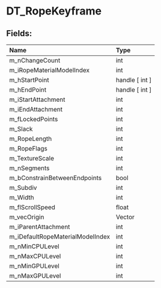 # DT_RopeKeyframe

## Fields:

| Name | Type |
| :--- | :--- |
| m_nChangeCount | int |
| m_iRopeMaterialModelIndex | int |
| m_hStartPoint | handle [ int ] |
| m_hEndPoint | handle [ int ] |
| m_iStartAttachment | int |
| m_iEndAttachment | int |
| m_fLockedPoints | int |
| m_Slack | int |
| m_RopeLength | int |
| m_RopeFlags | int |
| m_TextureScale | int |
| m_nSegments | int |
| m_bConstrainBetweenEndpoints | bool |
| m_Subdiv | int |
| m_Width | int |
| m_flScrollSpeed | float |
| m_vecOrigin | Vector |
| m_iParentAttachment | int |
| m_iDefaultRopeMaterialModelIndex | int |
| m_nMinCPULevel | int |
| m_nMaxCPULevel | int |
| m_nMinGPULevel | int |
| m_nMaxGPULevel | int |
